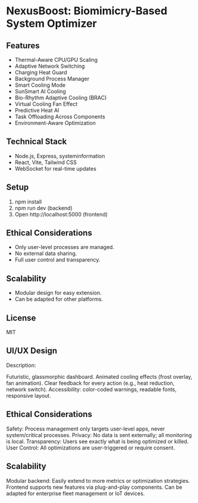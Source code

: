 # NexusBoost: Biomimicry-Based System Optimizer

## Features
- Thermal-Aware CPU/GPU Scaling
- Adaptive Network Switching
- Charging Heat Guard
- Background Process Manager
- Smart Cooling Mode
- SunSmart AI Cooling
- Bio-Rhythm Adaptive Cooling (BRAC)
- Virtual Cooling Fan Effect
- Predictive Heat AI
- Task Offloading Across Components
- Environment-Aware Optimization

## Technical Stack
- Node.js, Express, systeminformation
- React, Vite, Tailwind CSS
- WebSocket for real-time updates

## Setup
1. npm install
2. npm run dev (backend)
3. Open http://localhost:5000 (frontend)

## Ethical Considerations
- Only user-level processes are managed.
- No external data sharing.
- Full user control and transparency.

## Scalability
- Modular design for easy extension.
- Can be adapted for other platforms.

## License
MIT



## UI/UX Design
Description:

Futuristic, glassmorphic dashboard.
Animated cooling effects (frost overlay, fan animation).
Clear feedback for every action (e.g., heat reduction, network switch).
Accessibility: color-coded warnings, readable fonts, responsive layout.


## Ethical Considerations
Safety: Process management only targets user-level apps, never system/critical processes.
Privacy: No data is sent externally; all monitoring is local.
Transparency: Users see exactly what is being optimized or killed.
User Control: All optimizations are user-triggered or require consent.


 ## Scalability
Modular backend: Easily extend to more metrics or optimization strategies.
Frontend supports new features via plug-and-play components.
Can be adapted for enterprise fleet management or IoT devices.
